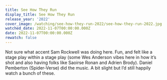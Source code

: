 ```yaml
---
title: See How They Run
display_title: See How They Run
release_year: '2022'
cover_image: /watching/see-how-they-run-2022/see-how-they-run-2022.jpg
watched_date: 2022-11-07T00:00:00.000Z
date: 2022-11-07T00:00:00.000Z
rewatch: false
---
```

Not sure what accent Sam Rockwell was doing here. Fun, and felt like a stage play within a stage play (some Wes Anderson vibes here in how it’s shot and also having folks like Saoirse Ronan and Adrien Brody). Daniel Pemberton (Spider-Verse) did the music. A bit slight but I’d still happily watch a bunch of these.
